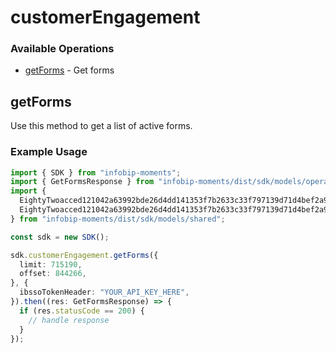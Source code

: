 # customerEngagement

### Available Operations

* [getForms](#getforms) - Get forms

## getForms

Use this method to get a list of active forms.

### Example Usage

```typescript
import { SDK } from "infobip-moments";
import { GetFormsResponse } from "infobip-moments/dist/sdk/models/operations";
import {
  EightyTwoacced121042a63992bde26d4dd141353f7b2633c33f797139d71d4bef2a93ActionAfterSubmissionTypeEnum,
  EightyTwoacced121042a63992bde26d4dd141353f7b2633c33f797139d71d4bef2a93FormElementDtoComponentEnum,
} from "infobip-moments/dist/sdk/models/shared";

const sdk = new SDK();

sdk.customerEngagement.getForms({
  limit: 715190,
  offset: 844266,
}, {
  ibssoTokenHeader: "YOUR_API_KEY_HERE",
}).then((res: GetFormsResponse) => {
  if (res.statusCode == 200) {
    // handle response
  }
});
```
